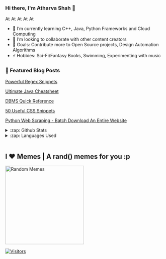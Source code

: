 ### Hi there, I'm Atharva Shah 👋


<a href="https://opensourced.hashnode.dev/">
  <img align="left" alt="Atharva Shah's Twitter" width="16px" src="https://symbols.getvecta.com/stencil_83/19_hashnode-icon.a2850f19b6.svg" />
</a>
<a href="https://twitter.com/HighnessAlex">
  <img align="left" alt="Atharva Shah's Twitter" width="16px" src="https://cdn.jsdelivr.net/npm/simple-icons@v3/icons/twitter.svg" />
</a>
<a href="https://www.linkedin.com/in/atharva-shah-5873a2111/">
  <img align="left" alt="Atharva Shah's Linkdein" width="16px" src="https://cdn.jsdelivr.net/npm/simple-icons@v3/icons/linkedin.svg" />
</a>
<a href="https://github.com/HighnessAtharva">
  <img align="left" alt="Atharva Shah's Github" width="16px" src="https://cdn.jsdelivr.net/npm/simple-icons@v3/icons/github.svg" />
</a>
<a href="https://www.instagram.com/mister.prodigious/">
  <img align="left" alt="Atharva Shah's Instagram" width="16px" src="https://cdn.jsdelivr.net/npm/simple-icons@v3/icons/instagram.svg" />
</a>
<br/>

-  🌱 I’m currently learning C++, Java, Python Frameworks and Cloud Computing 
-  👯 I’m looking to collaborate with other content creators
-  🥅  Goals: Contribute more to Open Source projects, Design Automation Algorithms
-  ⚡ Hobbies: Sci-Fi/Fantasy Books, Swimming, Experimenting with music 


### 📕 Featured Blog Posts
<!-- BLOG-POST-LIST:START -->
[Powerful Regex Snippets](https://opensourced.hashnode.dev/30-useful-regular-expressions-snippets) 

[Ultimate Java Cheatsheet](https://opensourced.hashnode.dev/the-ultimate-java-cheat-sheet)

[DBMS Quick Reference](https://opensourced.hashnode.dev/database-management-systems-quick-recapreference)

[50 Useful CSS Snippets](https://opensourced.hashnode.dev/50-powerful-css-snippets-part-1)

[Python Web Scraping - Batch Download An Entire Website](https://opensourced.hashnode.dev/python-web-scraping-batch-download-web-articles)
<!-- BLOG-POST-LIST:END -->

<details>
  <summary>:zap: Github Stats</summary>
  <img src="https://github-readme-stats.vercel.app/api?username=HighnessAtharva&&show_icons=true&title_color=222222&icon_color=03A87C&text_color=333333&bg_color=ffffff">
</details>

<details>
  <summary>:zap: Languages Used</summary>
  <img src="https://github-readme-stats.vercel.app/api/top-langs/?username=HighnessAtharva&layout=compact&bg_color=ffffff&text_color=333333">
</details>
<br/>

## I ❤️ Memes | A rand() memes for you :p

<img alt="Random Memes" height="250px" src="https://web.ohidur.com/memes/random.jpg?category=programming">


[![Visitors](https://visitor-badge.glitch.me/badge?page_id=github/HighnessAtharva)](https://github.com/HighnessAtharva)
